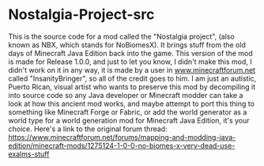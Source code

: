 # Nostalgia-Project-src
This is the source code for a mod called the "Nostalgia project", (also known as NBX, which stands for NoBiomesX). It brings stuff from the old days of Minecraft Java Edition back into the game. This version of the mod is made for Release 1.0.0, and just to let you know, I didn't make this mod, I didn't work on it in any way, it is made by a user in www.minecraftforum.net called "InsanityBringer", so all of the credit goes to him. I am just an autistic, Puerto Rican, visual artist who wants to preserve this mod by decompiling it into source code so any Java developer or Minecraft modder can take a look at how this ancient mod works, and maybe attempt to port this thing to something like Minecraft Forge or Fabric, or add the world generator as a world type for a world generation mod for Minecraft Java Edition, it's your choice.
Here's a link to the original forum thread: https://www.minecraftforum.net/forums/mapping-and-modding-java-edition/minecraft-mods/1275124-1-0-0-no-biomes-x-very-dead-use-exalms-stuff
